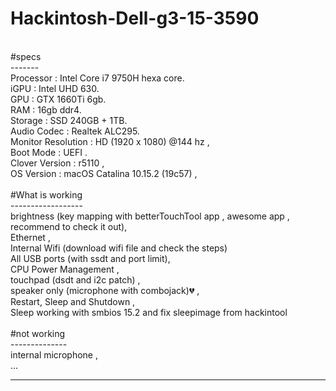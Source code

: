 # Hackintosh-Dell-g3-15-3590<br>
<br>
#specs<br>
-------<br>
Processor : Intel Core i7 9750H hexa core. <br>
iGPU : Intel UHD 630. <br>
GPU : GTX 1660Ti 6gb. <br>
RAM : 16gb ddr4. <br>
Storage :  SSD 240GB +  1TB. <br>
Audio Codec : Realtek ALC295. <br>
Monitor Resolution : HD (1920 x 1080) @144 hz ,<br>
Boot Mode : UEFI .<br>
Clover Version : r5110 ,<br>
OS Version : macOS Catalina 10.15.2 (19c57) ,<br>
<br>
#What is working<br>
------------------<br>
brightness (key mapping with betterTouchTool app , awesome app , recommend to check it out),<br>
Ethernet ,<br>
Internal Wifi (download wifi file and check the steps)<br>
All USB ports (with ssdt and port limit),<br>
CPU Power Management ,<br>
touchpad (dsdt and i2c patch) ,<br>
speaker only (microphone with combojack)💔 ,<br>
Restart, Sleep and Shutdown ,<br>
Sleep working with smbios 15.2 and fix sleepimage from hackintool<br>
<br>
#not working<br>
--------------<br>
internal microphone ,<br>
...<br>


-----------------------------------------------------------------------------------------------------------------------------
